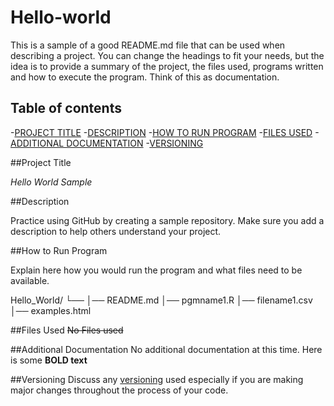 # Hello-world
This is a sample of a good README.md file that can be used when describing a project. You can change the headings to fit your needs, but the idea is to provide a summary of the project, the files used, programs written and how to execute the program. Think of this as documentation.

## Table of contents
-[PROJECT TITLE](#Project-Title)
-[DESCRIPTION](#Description)
-[HOW TO RUN PROGRAM](#How-to-run-program)
-[FILES USED](#Files-Used)
-[ADDITIONAL DOCUMENTATION](Additional-Documentation)
-[VERSIONING](#Versioning)

##Project Title

*Hello World Sample*

##Description

Practice using GitHub by creating a sample repository. Make sure you add a description to help others understand your project.

##How to Run Program

Explain here how you would run the program and what files need to be available.

Hello_World/
└── 
    │── README.md
    │── pgmname1.R
    │── filename1.csv
    │── examples.html

##Files Used
~~No Files used~~

##Additional Documentation
No additional documentation at this time. Here is some **BOLD text**

##Versioning
Discuss any <ins>versioning</ins> used especially if you are making major changes throughout the process of your code. 
